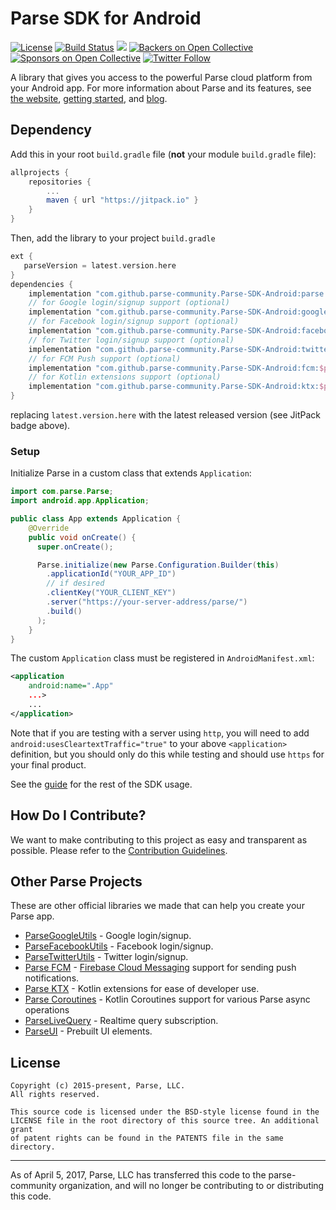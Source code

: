 # Parse SDK for Android

[![License](https://img.shields.io/badge/license-BSD-lightgrey.svg)](https://github.com/parse-community/Parse-SDK-Android/blob/master/LICENSE)
[![Build Status](https://travis-ci.org/parse-community/Parse-SDK-Android.svg?branch=master)](https://travis-ci.org/parse-community/Parse-SDK-Android)
[![](https://jitpack.io/v/parse-community/Parse-SDK-Android.svg)](https://jitpack.io/#parse-community/Parse-SDK-Android)
[![Backers on Open Collective](https://opencollective.com/parse-server/backers/badge.svg)][open-collective-link]
[![Sponsors on Open Collective](https://opencollective.com/parse-server/sponsors/badge.svg)][open-collective-link]
[![Twitter Follow](https://img.shields.io/twitter/follow/ParsePlatform.svg?label=Follow%20us%20on%20Twitter&style=social)](https://twitter.com/intent/follow?screen_name=ParsePlatform)

A library that gives you access to the powerful Parse cloud platform from your Android app.
For more information about Parse and its features, see [the website](https://parseplatform.org/), [getting started][guide], and [blog](https://blog.parseplatform.org/).

## Dependency

Add this in your root `build.gradle` file (**not** your module `build.gradle` file):

```gradle
allprojects {
	repositories {
		...
		maven { url "https://jitpack.io" }
	}
}
```

Then, add the library to your project `build.gradle`
```gradle
ext {
   parseVersion = latest.version.here
}
dependencies {
    implementation "com.github.parse-community.Parse-SDK-Android:parse:$parseVersion"
    // for Google login/signup support (optional)
    implementation "com.github.parse-community.Parse-SDK-Android:google:$parseVersion"
    // for Facebook login/signup support (optional)
    implementation "com.github.parse-community.Parse-SDK-Android:facebook:$parseVersion"
    // for Twitter login/signup support (optional)
    implementation "com.github.parse-community.Parse-SDK-Android:twitter:$parseVersion"
    // for FCM Push support (optional)
    implementation "com.github.parse-community.Parse-SDK-Android:fcm:$parseVersion"
    // for Kotlin extensions support (optional)
    implementation "com.github.parse-community.Parse-SDK-Android:ktx:$parseVersion"
}
```

replacing `latest.version.here` with the latest released version (see JitPack badge above).

### Setup

Initialize Parse in a custom class that extends `Application`:

```java
import com.parse.Parse;
import android.app.Application;

public class App extends Application {
    @Override
    public void onCreate() {
      super.onCreate();

      Parse.initialize(new Parse.Configuration.Builder(this)
        .applicationId("YOUR_APP_ID")
        // if desired
        .clientKey("YOUR_CLIENT_KEY")
        .server("https://your-server-address/parse/")
        .build()
      );
    }
}
```

The custom `Application` class must be registered in `AndroidManifest.xml`:

```xml
<application
    android:name=".App"
    ...>
    ...
</application>
```
Note that if you are testing with a server using `http`, you will need to add `android:usesCleartextTraffic="true"` to your above `<application>` definition, but you should only do this while testing and should use `https` for your final product.

See the [guide][guide] for the rest of the SDK usage.

## How Do I Contribute?

We want to make contributing to this project as easy and transparent as possible. Please refer to the [Contribution Guidelines](CONTRIBUTING.md).

## Other Parse Projects
These are other official libraries we made that can help you create your Parse app.

- [ParseGoogleUtils](/google) - Google login/signup.
- [ParseFacebookUtils](/facebook) - Facebook login/signup.
- [ParseTwitterUtils](/twitter) - Twitter login/signup.
- [Parse FCM](/fcm) - [Firebase Cloud Messaging](https://firebase.google.com/docs/cloud-messaging) support for sending push notifications.
- [Parse KTX](/ktx) - Kotlin extensions for ease of developer use.
- [Parse Coroutines](/coroutines) - Kotlin Coroutines support for various Parse async operations
- [ParseLiveQuery](https://github.com/parse-community/ParseLiveQuery-Android) - Realtime query subscription.
- [ParseUI](https://github.com/parse-community/ParseUI-Android) - Prebuilt UI elements.

## License

    Copyright (c) 2015-present, Parse, LLC.
    All rights reserved.

    This source code is licensed under the BSD-style license found in the
    LICENSE file in the root directory of this source tree. An additional grant
    of patent rights can be found in the PATENTS file in the same directory.

---

As of April 5, 2017, Parse, LLC has transferred this code to the parse-community organization, and will no longer be contributing to or distributing this code.

[guide]: http://docs.parseplatform.org/android/guide/
[open-collective-link]: https://opencollective.com/parse-server
